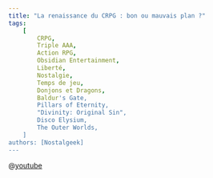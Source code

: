 ```yaml
---
title: "La renaissance du CRPG : bon ou mauvais plan ?"
tags:
    [
        CRPG,
        Triple AAA,
        Action RPG,
        Obsidian Entertainment,
        Liberté,
        Nostalgie,
        Temps de jeu,
        Donjons et Dragons,
        Baldur's Gate,
        Pillars of Eternity,
        "Divinity: Original Sin",
        Disco Elysium,
        The Outer Worlds,
    ]
authors: [Nostalgeek]
---
```


@[youtube](https://www.youtube.com/watch?v=79OLdAvJ2_U)
